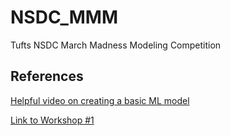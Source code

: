 # NSDC_MMM
Tufts NSDC March Madness Modeling Competition

## References
[Helpful video on creating a basic ML model](https://youtu.be/7eh4d6sabA0)

[Link to Workshop #1](https://www.canva.com/design/DAFb98k0Pcc/Iv-Otj6qDW_Asr1tH-6iIQ/view?utm_content=DAFb98k0Pcc&utm_campaign=designshare&utm_medium=link2&utm_source=sharebutton)
